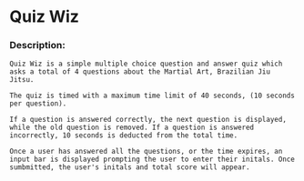 # Quiz Wiz

### Description:

    Quiz Wiz is a simple multiple choice question and answer quiz which asks a total of 4 questions about the Martial Art, Brazilian Jiu Jitsu.
    
    The quiz is timed with a maximum time limit of 40 seconds, (10 seconds per question).
    
    If a question is answered correctly, the next question is displayed, while the old question is removed. If a question is answered incorrectly, 10 seconds is deducted from the total time.
     
    Once a user has answered all the questions, or the time expires, an input bar is displayed prompting the user to enter their initals. Once sumbmitted, the user's initals and total score will appear. 